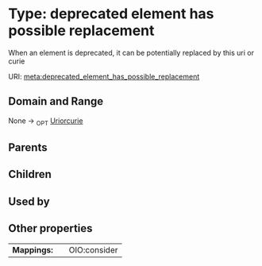 
# Type: deprecated element has possible replacement


When an element is deprecated, it can be potentially replaced by this uri or curie

URI: [meta:deprecated_element_has_possible_replacement](https://w3id.org/biolink/biolinkml/meta/deprecated_element_has_possible_replacement)


## Domain and Range

None ->  <sub>OPT</sub> [Uriorcurie](types/Uriorcurie.md)

## Parents


## Children


## Used by


## Other properties

|  |  |  |
| --- | --- | --- |
| **Mappings:** | | OIO:consider |

